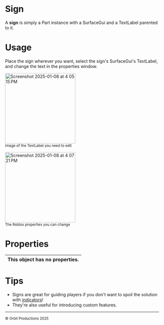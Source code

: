 # Sign
A **sign** is simply a Part instance with a SurfaceGui and a TextLabel parented to it.

# Usage
Place the sign wherever you want, select the sign's SurfaceGui's TextLabel, and change the text in the properties window.

<img width="230" alt="Screenshot 2025-01-08 at 4 05 15 PM" src="https://github.com/user-attachments/assets/4f608f75-0dd1-4dfb-8b31-bb82eab4e816" />\
<sup>Image of the TextLabel you need to edit</sup>

<img width="230" alt="Screenshot 2025-01-08 at 4 07 21 PM" src="https://github.com/user-attachments/assets/f200215a-2546-4053-8808-3e76b721e030" />\
<sup>The Roblox properties you can change</sup>

# Properties
|This object has no properties.|
|------------------------------|

# Tips
* Signs are great for guiding players if you don't want to spoil the solution with [indicators](/objects/indicator.md)!
* They're also useful for introducing custom features.

---

<sup>© Orbit Productions 2025</sup>

